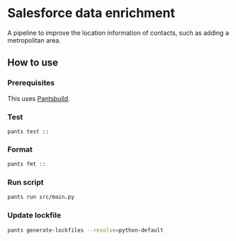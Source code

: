 # Salesforce data enrichment

A pipeline to improve the location information of contacts, such as adding a metropolitan area.

## How to use

### Prerequisites

This uses [Pantsbuild](https://www.pantsbuild.org).

### Test

```
pants test ::
```

### Format

```bash
pants fmt ::
```

### Run script

```bash
pants run src/main.py
```

### Update lockfile

```bash
pants generate-lockfiles --resolve=python-default
```